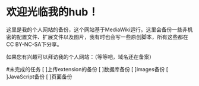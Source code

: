 # 欢迎光临我的hub！
这里是我的个人网站的备份，这个网站基于MediaWiki运行。这里会备份一些非机密的配置文件、扩展文件以及图片，我有时也会写一些原创脚本，所有这些都在CC BY-NC-SA下分享。

如果您有兴趣可以拜访我的个人网站：（等等吧，域名还在备案）

#未完成的任务
[ ]上传extension的备份
[ ]数据库备份
[ ]images备份
[ ]JavaScript备份
[ ]页面备份
